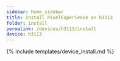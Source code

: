 ```yaml
---
sidebar: home_sidebar
title: Install PixelExperience on h3113
folder: install
permalink: /devices/h3113/install
device: h3113
---
```

{% include templates/device_install.md %}
